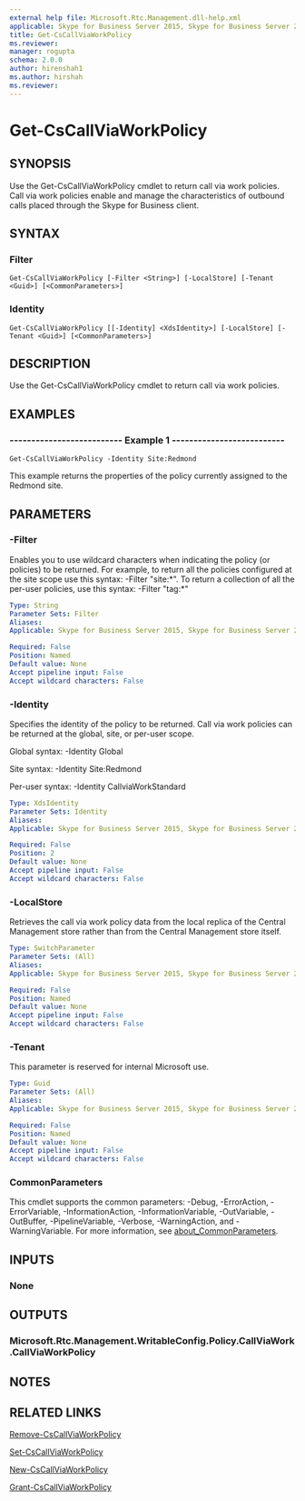 ```yaml
---
external help file: Microsoft.Rtc.Management.dll-help.xml
applicable: Skype for Business Server 2015, Skype for Business Server 2019
title: Get-CsCallViaWorkPolicy
ms.reviewer: 
manager: rogupta
schema: 2.0.0
author: hirenshah1
ms.author: hirshah
ms.reviewer:
---
```


# Get-CsCallViaWorkPolicy

## SYNOPSIS
Use the Get-CsCallViaWorkPolicy cmdlet to return call via work policies.
Call via work policies enable and manage the characteristics of outbound calls placed through the Skype for Business client.


## SYNTAX

### Filter
```
Get-CsCallViaWorkPolicy [-Filter <String>] [-LocalStore] [-Tenant <Guid>] [<CommonParameters>]
```

### Identity
```
Get-CsCallViaWorkPolicy [[-Identity] <XdsIdentity>] [-LocalStore] [-Tenant <Guid>] [<CommonParameters>]
```


## DESCRIPTION
Use the Get-CsCallViaWorkPolicy cmdlet to return call via work policies.

## EXAMPLES

### -------------------------- Example 1 --------------------------
```
Get-CsCallViaWorkPolicy -Identity Site:Redmond
```

This example returns the properties of the policy currently assigned to the Redmond site.



## PARAMETERS

### -Filter
Enables you to use wildcard characters when indicating the policy (or policies) to be returned.
For example, to return all the policies configured at the site scope use this syntax: -Filter "site:\*".
To return a collection of all the per-user policies, use this syntax: -Filter "tag:\*"

```yaml
Type: String
Parameter Sets: Filter
Aliases: 
Applicable: Skype for Business Server 2015, Skype for Business Server 2019

Required: False
Position: Named
Default value: None
Accept pipeline input: False
Accept wildcard characters: False
```

### -Identity
Specifies the identity of the policy to be returned.
Call via work policies can be returned at the global, site, or per-user scope.

Global syntax: -Identity Global

Site syntax: -Identity Site:Redmond

Per-user syntax: -Identity CallviaWorkStandard

```yaml
Type: XdsIdentity
Parameter Sets: Identity
Aliases: 
Applicable: Skype for Business Server 2015, Skype for Business Server 2019

Required: False
Position: 2
Default value: None
Accept pipeline input: False
Accept wildcard characters: False
```

### -LocalStore
Retrieves the call via work policy data from the local replica of the Central Management store rather than from the Central Management store itself.

```yaml
Type: SwitchParameter
Parameter Sets: (All)
Aliases: 
Applicable: Skype for Business Server 2015, Skype for Business Server 2019

Required: False
Position: Named
Default value: None
Accept pipeline input: False
Accept wildcard characters: False
```

### -Tenant
This parameter is reserved for internal Microsoft use.

```yaml
Type: Guid
Parameter Sets: (All)
Aliases: 
Applicable: Skype for Business Server 2015, Skype for Business Server 2019

Required: False
Position: Named
Default value: None
Accept pipeline input: False
Accept wildcard characters: False
```

### CommonParameters
This cmdlet supports the common parameters: -Debug, -ErrorAction, -ErrorVariable, -InformationAction, -InformationVariable, -OutVariable, -OutBuffer, -PipelineVariable, -Verbose, -WarningAction, and -WarningVariable. For more information, see [about_CommonParameters](https://go.microsoft.com/fwlink/?LinkID=113216).


## INPUTS

### None


## OUTPUTS

### Microsoft.Rtc.Management.WritableConfig.Policy.CallViaWork.CallViaWorkPolicy


## NOTES


## RELATED LINKS

[Remove-CsCallViaWorkPolicy](Remove-CsCallViaWorkPolicy.md)

[Set-CsCallViaWorkPolicy](Set-CsCallViaWorkPolicy.md)

[New-CsCallViaWorkPolicy](New-CsCallViaWorkPolicy.md)

[Grant-CsCallViaWorkPolicy](Grant-CsCallViaWorkPolicy.md)

